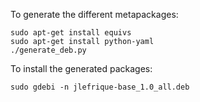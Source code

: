 To generate the different metapackages:

    sudo apt-get install equivs
    sudo apt-get install python-yaml
    ./generate_deb.py

To install the generated packages:

    sudo gdebi -n jlefrique-base_1.0_all.deb
